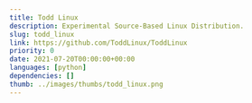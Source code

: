 ```yaml
---
title: Todd Linux
description: Experimental Source-Based Linux Distribution.
slug: todd_linux
link: https://github.com/ToddLinux/ToddLinux
priority: 0
date: 2021-07-20T00:00:00+00:00
languages: [python]
dependencies: []
thumb: ../images/thumbs/todd_linux.png
---
```


